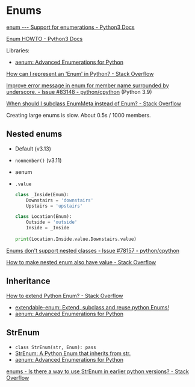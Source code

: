 # Enums
[enum --- Support for enumerations - Python3 Docs](https://docs.python.org/3/library/enum.html)

[Enum HOWTO - Python3 Docs](https://docs.python.org/3/howto/enum.html)

Libraries:
- [aenum: Advanced Enumerations for Python](https://github.com/ethanfurman/aenum)

[How can I represent an 'Enum' in Python? - Stack Overflow](https://stackoverflow.com/questions/36932/how-can-i-represent-an-enum-in-python)

[Improve error message in enum for member name surrounded by underscore. - Issue #83148 - python/cpython](https://github.com/python/cpython/issues/83148) (Python 3.9)

[When should I subclass EnumMeta instead of Enum? - Stack Overflow](https://stackoverflow.com/questions/43730305/when-should-i-subclass-enummeta-instead-of-enum)

Creating large enums is slow. About 0.5s / 1000 members.

## Nested enums
- Default (v3.13)

- `nonmember()` (v3.11)

- aenum

- `.value`

  ```python
  class _Inside(Enum):
      Downstairs = 'downstairs'
      Upstairs = 'upstairs'

  class Location(Enum):
      Outside = 'outside'
      Inside = _Inside 
      
  print(Location.Inside.value.Downstairs.value)
  ```

[Enums don't support nested classes - Issue #78157 - python/cpython](https://github.com/python/cpython/issues/78157)

[How to make nested enum also have value - Stack Overflow](https://stackoverflow.com/questions/54488648/how-to-make-nested-enum-also-have-value)

## Inheritance
[How to extend Python Enum? - Stack Overflow](https://stackoverflow.com/questions/33679930/how-to-extend-python-enum)

- [extendable-enum: Extend, subclass and reuse python Enums!](https://github.com/gweesip/extendable-enum)
- [aenum: Advanced Enumerations for Python](https://github.com/ethanfurman/aenum)

## StrEnum
- `class StrEnum(str, Enum): pass`
- [StrEnum: A Python Enum that inherits from str.](https://github.com/irgeek/StrEnum)
- [aenum: Advanced Enumerations for Python](https://github.com/ethanfurman/aenum)

[enums - Is there a way to use StrEnum in earlier python versions? - Stack Overflow](https://stackoverflow.com/questions/75040733/is-there-a-way-to-use-strenum-in-earlier-python-versions)